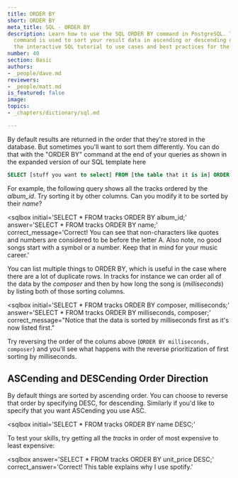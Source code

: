 ```yaml
---
title: ORDER BY
short: ORDER BY
meta_title: SQL - ORDER BY
description: Learn how to use the SQL ORDER BY command in PostgreSQL. The ORDER BY
  command is used to sort your result data in ascending or descending order. Follow
  the interactive SQL tutorial to use cases and best practices for the ORDER BY command.
number: 40
section: Basic
authors:
- _people/dave.md
reviewers:
- _people/matt.md
is_featured: false
image:
topics:
- _chapters/dictionary/sql.md

---
```

By default results are returned in the order that they're stored in the database.  But sometimes you'll want to sort them differently.  You can do that with the "ORDER BY" command at the end of your queries as shown in the expanded version of our SQL template here

```sql
SELECT [stuff you want to select] FROM [the table that it is in] ORDER BY [column you want to order by];
```

For example, the following query shows all the tracks ordered by the *album_id*.  Try sorting it by other columns.   Can you modify it to be sorted by their *name*?

<sqlbox
  initial='SELECT * FROM tracks ORDER BY album_id;'
  answer='SELECT * FROM tracks ORDER BY name;'
  correct_message='Correct!  You can see that non-characters like quotes and numbers are considered to be before the letter A.  Also note, no good songs start with a symbol or a number.  Keep that in mind for your music career.'
></sqlbox>

You can list multiple things to ORDER BY, which is useful in the case where there are a lot of duplicate rows.  In tracks for instance we can order all of the data by the *composer* and then by how long the song is (*milliseconds*) by listing both of those sorting columns.  

<sqlbox
  initial='SELECT * FROM tracks ORDER BY composer, milliseconds;'
  answer='SELECT * FROM tracks ORDER BY milliseconds, composer;'
  correct_message="Notice that the data is sorted by milliseconds first as it's now listed first."
></sqlbox>

Try reversing the order of the colums above (`ORDER BY milliseconds, composer`) and you'll see what happens with the reverse prioritization of first sorting by milliseconds.

## ASCending and DESCending Order Direction

By default things are sorted by ascending order.  You can choose to reverse that order by specifying DESC, for descending.  Similarly if you'd like to specify that you want ASCending you use ASC.

<sqlbox
 initial='SELECT * FROM tracks ORDER BY name DESC;'
></sqlbox>

To test your skills, try getting all the *tracks* in order of most expensive to least expensive:

<sqlbox
 answer='SELECT * FROM tracks ORDER BY unit_price DESC;'
 correct_answer='Correct!  This table explains why I use spotify.'
></sqlbox>
